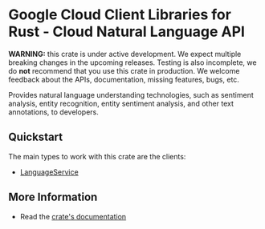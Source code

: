 # Google Cloud Client Libraries for Rust - Cloud Natural Language API

<!-- Code generated by sidekick. DO NOT EDIT. -->

**WARNING:** this crate is under active development. We expect multiple breaking
changes in the upcoming releases. Testing is also incomplete, we do **not**
recommend that you use this crate in production. We welcome feedback about the
APIs, documentation, missing features, bugs, etc.

Provides natural language understanding technologies, such as sentiment
analysis, entity recognition, entity sentiment analysis, and other text
annotations, to developers.

## Quickstart

The main types to work with this crate are the clients:

- [LanguageService]

## More Information

- Read the [crate's documentation](https://docs.rs/google-cloud-language-v2/latest/google-cloud-language-v2)

[LanguageService]: https://docs.rs/google-cloud-language-v2/latest/google_cloud_language_v2/client/struct.LanguageService.html
